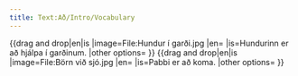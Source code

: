```yaml
---
title: Text:Að/Intro/Vocabulary
---
```


{{drag and drop|en|is
|image=File:Hundur í garði.jpg
|en=
|is=Hundurinn er að hjálpa í garðinum.
|other options=
}}
{{drag and drop|en|is
|image=File:Börn við sjó.jpg
|en=
|is=Pabbi er að koma.
|other options=
}}